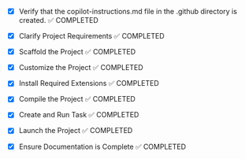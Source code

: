 <!-- Use this file to provide workspace-specific custom instructions to Copilot. For more details, visit https://code.visualstudio.com/docs/copilot/copilot-customization#_use-a-githubcopilotinstructionsmd-file -->
- [x] Verify that the copilot-instructions.md file in the .github directory is created. ✅ COMPLETED

- [x] Clarify Project Requirements ✅ COMPLETED
	<!-- React Money Clicker game with TypeScript, click mechanics, upgrades, rebirth system, local storage -->

- [x] Scaffold the Project ✅ COMPLETED
	<!-- Use Vite React TypeScript template for modern development -->

- [x] Customize the Project ✅ COMPLETED
	<!-- Implement Money Clicker game features: clicking, upgrades, rebirth, save system -->

- [x] Install Required Extensions ✅ COMPLETED
	<!-- No additional extensions needed -->

- [x] Compile the Project ✅ COMPLETED
	<!-- Install dependencies and compile -->

- [x] Create and Run Task ✅ COMPLETED
	<!-- Create development and build tasks -->

- [x] Launch the Project ✅ COMPLETED
	<!-- Start development server -->

- [x] Ensure Documentation is Complete ✅ COMPLETED
	<!-- Update README and finalize documentation -->